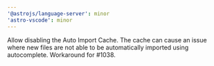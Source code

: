 ```yaml
---
'@astrojs/language-server': minor
'astro-vscode': minor
---
```


Allow disabling the Auto Import Cache. The cache can cause an issue where new files are not able to be automatically imported using autocomplete. Workaround for #1038.
